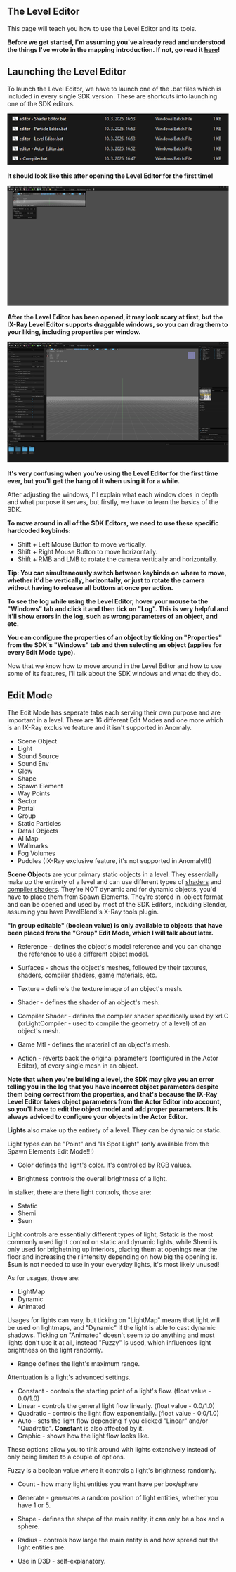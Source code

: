 ## The Level Editor

This page will teach you how to use the Level Editor and its tools.

**Before we get started, I'm assuming you've already read and understood the things I've wrote in the mapping introduction. If not, go read it [here](./index.md)!**

## Launching the Level Editor

To launch the Level Editor, we have to launch one of the .bat files which is included in every single SDK version. These are shortcuts into launching one of the SDK editors.

![IX-Ray SDK launchers](images/ix-ray-sdk-launchers.png)

**It should look like this after opening the Level Editor for the first time!**

![IX-Ray SDK insides](images/level-editor-ix-ray.png)

**After the Level Editor has been opened, it may look scary at first, but the IX-Ray Level Editor supports draggable windows, so you can drag them to your liking, including properties per window.**

![IX-Ray SDK insides 2](images/level-editor-ix-ray-2.png)

**It's very confusing when you're using the Level Editor for the first time ever, but you'll get the hang of it when using it for a while.**

After adjusting the windows, I'll explain what each window does in depth and what purpose it serves, but firstly, we have to learn the basics of the SDK.

**To move around in all of the SDK Editors, we need to use these specific hardcoded keybinds:**

* Shift + Left Mouse Button to move vertically.
* Shift + Right Mouse Button to move horizontally.
* Shift + RMB and LMB to rotate the camera vertically and horizontally.

**Tip: You can simultaneously switch between keybinds on where to move, whether it'd be vertically, horizontally, or just to rotate the camera without having to release all buttons at once per action.**

**To see the log while using the Level Editor, hover your mouse to the "Windows" tab and click it and then tick on "Log". This is very helpful and it'll show errors in the log, such as wrong parameters of an object, and etc.**

**You can configure the properties of an object by ticking on "Properties" from the SDK's "Windows" tab and then selecting an object (applies for every Edit Mode type).**

Now that we know how to move around in the Level Editor and how to use some of its features, I'll talk about the SDK windows and what do they do.

## Edit Mode

The Edit Mode has seperate tabs each serving their own purpose and are important in a level. There are 16 different Edit Modes and one more which is an IX-Ray exclusive feature and it isn't supported in Anomaly.

* Scene Object
* Light
* Sound Source
* Sound Env
* Glow
* Shape
* Spawn Element
* Way Points
* Sector
* Portal
* Group
* Static Particles
* Detail Objects
* AI Map
* Wallmarks
* Fog Volumes
* Puddles (IX-Ray exclusive feature, it's not supported in Anomaly!!!)


**Scene Objects** are your primary static objects in a level. They essentially make up the entirety of a level and can use different types of [shaders](../shaders/shaders-list/shaders-list.md) and [compiler shaders](../shaders/shaders-list/compiler-shaders-list.md). They're NOT dynamic and for dynamic objects, you'd have to place them from Spawn Elements. They're stored in .object format and can be opened and used by most of the SDK Editors, including Blender, assuming you have PavelBlend's X-Ray tools plugin.

**"In group editable" (boolean value) is only available to objects that have been placed from the "Group" Edit Mode, which I will talk about later.**

* Reference - defines the object's model reference and you can change the reference to use a different object model.

* Surfaces - shows the object's meshes, followed by their textures, shaders, compiler shaders, game materials, etc.

* Texture - define's the texture image of an object's mesh.

* Shader - defines the shader of an object's mesh.

* Compiler Shader - defines the compiler shader specifically used by xrLC (xrLightCompiler - used to compile the geometry of a level) of an object's mesh. 

* Game Mtl - defines the material of an object's mesh.

* Action - reverts back the original parameters (configured in the Actor Editor), of every single mesh in an object.

**Note that when you're building a level, the SDK may give you an error telling you in the log that you have incorrect object parameters despite them being correct from the properties, and that's because the IX-Ray Level Editor takes object parameters from the Actor Editor into account, so you'll have to edit the object model and add proper parameters. It is always adviced to configure your objects in the Actor Editor.**

**Lights** also make up the entirety of a level. They can be dynamic or static.

Light types can be "Point" and "Is Spot Light" (only available from the Spawn Elements Edit Mode!!!)

* Color defines the light's color. It's controlled by RGB values.

* Brightness controls the overall brightness of a light.

In stalker, there are there light controls, those are:

* $static
* $hemi
* $sun

Light controls are essentially different types of light, $static is the most commonly used light control on static and dynamic lights, while $hemi is only used for brighetning up interiors, placing them at openings near the floor and increasing their intensity depending on how big the opening is. $sun is not needed to use in your everyday lights, it's most likely unused!

As for usages, those are:

* LightMap
* Dynamic
* Animated

Usages for lights can vary, but ticking on "LightMap" means that light will be used on lightmaps, and "Dynamic" if the light is able to cast dynamic shadows. Ticking on "Animated" doesn't seem to do anything and most lights don't use it at all, instead "Fuzzy" is used, which influences light brightness on the light randomly.

* Range defines the light's maximum range.

Attentuation is a light's advanced settings.

* Constant - controls the starting point of a light's flow. (float value - 0.0/1.0)
* Linear - controls the general light flow linearly. (float value - 0.0/1.0)
* Quadratic - controls the light flow exponentially. (float value - 0.0/1.0)
* Auto - sets the light flow depending if you clicked "Linear" and/or "Quadratic". **Constant** is also affected by it.
* Graphic - shows how the light flow looks like.

These options allow you to tink around with lights extensively instead of only being limited to a couple of options.

Fuzzy is a boolean value where it controls a light's brightness randomly.

* Count - how many light entities you want have per box/sphere
* Generate - generates a random position of light entities, whether you have 1 or 5.
* Shape - defines the shape of the main entity, it can only be a box and a sphere.
* Radius - controls how large the main entity is and how spread out the light entities are.

* Use in D3D - self-explanatory.


